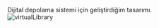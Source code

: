 Dijital depolama sistemi için geliştirdiğim tasarımı.
<br>
![virtualLibrary](https://user-images.githubusercontent.com/94050631/152639978-14caa0ca-5ef5-4988-9606-d7c941532179.JPG)
